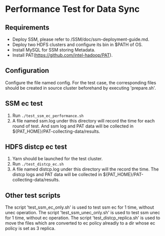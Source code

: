 # Performance Test for Data Sync

## Requirements
- Deploy SSM, please refer to /SSM/doc/ssm-deployment-guide.md.
- Deploy two HDFS clusters and configure its bin in $PATH of OS.
- Install MySQL for SSM storing Metadata.
- Install PAT(https://github.com/intel-hadoop/PAT).

## Configuration
  Configure the file named config. For the test case, the corresponding files should be created in source cluster beforehand by executing 'prepare.sh'.

## SSM ec test
  1. Run `./test_ssm_ec_performance.sh`
  2. A file named ssm.log under this directory will record the time for each round of test. And ssm log and PAT data will be collected in ${PAT_HOME}/PAT-collecting-data/results.

## HDFS distcp ec test
  1. Yarn should be launched for the test cluster.
  2. Run `./test_distcp_ec.sh`
  3. A file named distcp.log under this directory will the record the time. The distcp logs and PAT data will be collected in ${PAT_HOME}/PAT-collecting-data/results.

## Other test scripts
  The script 'test_ssm_ec_only.sh' is used to test ssm ec for 1 time, without unec operation.
  The script 'test_ssm_unec_only.sh' is used to test ssm unec for 1 time, without ec operation.
  The script 'test_distcp_replica.sh' is used to move the files which are converted to ec policy alreadly to a dir whose ec policy is set as 3 replica.   
